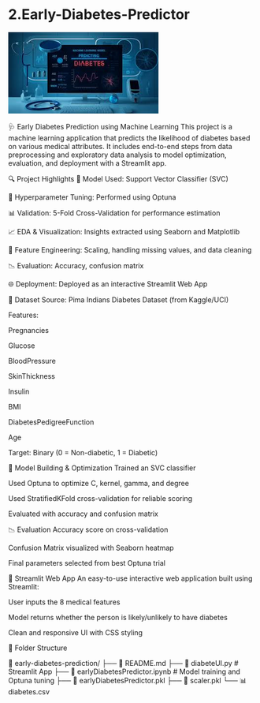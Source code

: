 # 2.Early-Diabetes-Predictor

![App Screenshot](img.jpg)

🩺 Early Diabetes Prediction using Machine Learning
This project is a machine learning application that predicts the likelihood of diabetes based on various medical attributes. It includes end-to-end steps from data preprocessing and exploratory data analysis to model optimization, evaluation, and deployment with a Streamlit app.

🔍 Project Highlights
🧠 Model Used: Support Vector Classifier (SVC)

🔧 Hyperparameter Tuning: Performed using Optuna

📊 Validation: 5-Fold Cross-Validation for performance estimation

📈 EDA & Visualization: Insights extracted using Seaborn and Matplotlib

📐 Feature Engineering: Scaling, handling missing values, and data cleaning

📉 Evaluation: Accuracy, confusion matrix

🌐 Deployment: Deployed as an interactive Streamlit Web App

🧪 Dataset
Source: Pima Indians Diabetes Dataset (from Kaggle/UCI)

Features:

Pregnancies

Glucose

BloodPressure

SkinThickness

Insulin

BMI

DiabetesPedigreeFunction

Age

Target: Binary (0 = Non-diabetic, 1 = Diabetic)


🧪 Model Building & Optimization
Trained an SVC classifier

Used Optuna to optimize C, kernel, gamma, and degree

Used StratifiedKFold cross-validation for reliable scoring

Evaluated with accuracy and confusion matrix

📉 Evaluation
Accuracy score on cross-validation

Confusion Matrix visualized with Seaborn heatmap

Final parameters selected from best Optuna trial

🚀 Streamlit Web App
An easy-to-use interactive web application built using Streamlit:

User inputs the 8 medical features

Model returns whether the person is likely/unlikely to have diabetes

Clean and responsive UI with CSS styling

📁 Folder Structure

📂 early-diabetes-prediction/
├── 📄 README.md
├── 📄 diabeteUI.py                 # Streamlit App
├── 📄 earlyDiabetesPredictor.ipynb  # Model training and Optuna tuning
├── 📄 earlyDiabetesPredictor.pkl
├── 📄 scaler.pkl
└── 📊 diabetes.csv

